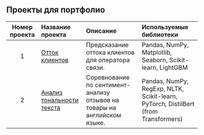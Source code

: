 ## Проекты для портфолио

| Номер проекта | Название проекта      | Описание               | Используемые библиотеки |
| :-: | :-------------------- | :--------------------- |:---------------------------|
| 1 | [Отток клиентов](https://github.com/sk-il/portfolio/tree/master/01_churn_telecom) | Предсказание оттока клиентов для оператора связи. | Pandas, NumPy, Matplotlib, Seaborn, Scikit-learn, LightGBM |
| 2 | [Анализ тональности текста](https://github.com/sk-il/portfolio/tree/master/02_sentiment_analysis) | Соревнование по сентимент-анализу отзывов на товары на английском языке. | Pandas, NumPy, RegExp, NLTK, Scikit-learn, PyTorch, DistilBert (from Transformers) |
